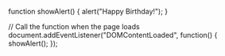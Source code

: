 function showAlert() {
  alert("Happy Birthday!");
}

// Call the function when the page loads
document.addEventListener("DOMContentLoaded", function() {
  showAlert();
});